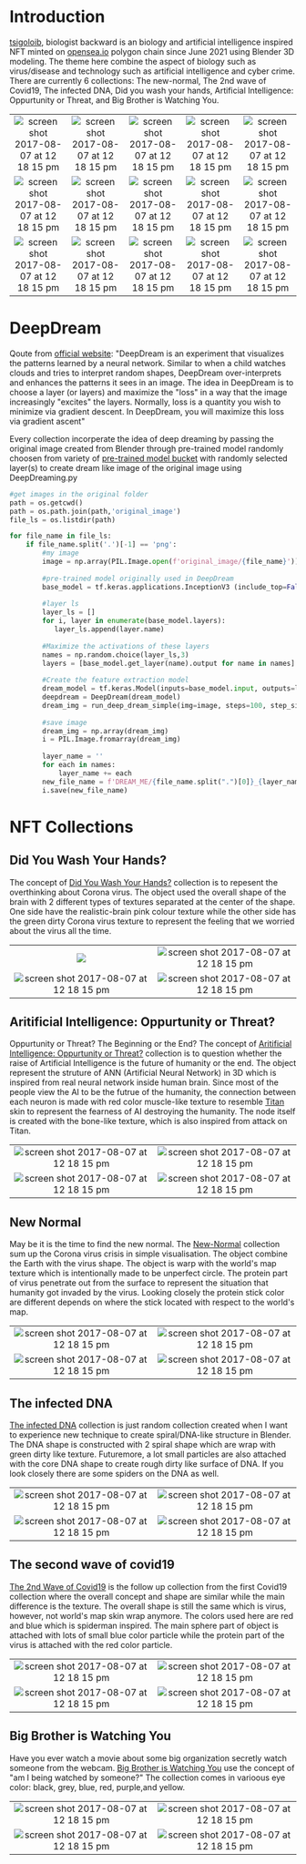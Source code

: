 
# Introduction
[tsigoloib](https://opensea.io/tsigoloib), biologist backward is an biology and artificial intelligence inspired NFT minted on [opensea.io](https://opensea.io) polygon chain since June 2021 using Blender 3D modeling. The theme here combine the aspect of biology such as virus/disease and technology such as artificial intelligence and cyber crime. There are currently 6 collections: The new-normal, The 2nd wave of Covid19, The infected DNA, Did you wash your hands, Artificial Intelligence: Oppurtunity or Threat, and Big Brother is Watching You.

| | | | | |
|:-------------------------:|:-------------------------:| :-------------------------:|:-------------------------:|:-------------------------:|
|<img  alt="screen shot 2017-08-07 at 12 18 15 pm" src="./did_you_wash_your_hand/brain5.png"> |<img  alt="screen shot 2017-08-07 at 12 18 15 pm" src="./new_normal/covid_6.png"> |<img alt="screen shot 2017-08-07 at 12 18 15 pm" src="./ANN/DL9.png"> |<img  alt="screen shot 2017-08-07 at 12 18 15 pm" src="./new_normal/covid_9.png"> |<img  alt="screen shot 2017-08-07 at 12 18 15 pm" src="./DNA/DNA3.png"> |
|<img  alt="screen shot 2017-08-07 at 12 18 15 pm" src="./DNA/DNA5.png"> |<img  alt="screen shot 2017-08-07 at 12 18 15 pm" src="./second_wave/virus11.png">| <img alt="screen shot 2017-08-07 at 12 18 15 pm" src="./second_wave/virus7.png"> | <img  alt="screen shot 2017-08-07 at 12 18 15 pm" src="./did_you_wash_your_hand/brain2.png"> | <img alt="screen shot 2017-08-07 at 12 18 15 pm" src="./ANN/DL13.png"> |
|<img  alt="screen shot 2017-08-07 at 12 18 15 pm" src="./did_you_wash_your_hand/brain7.png"> |<img  alt="screen shot 2017-08-07 at 12 18 15 pm" src="./DNA/DNA2.png"> |<img  alt="screen shot 2017-08-07 at 12 18 15 pm" src="./ANN/DL4.png"> |<img  alt="screen shot 2017-08-07 at 12 18 15 pm" src="./ANN/DL11.png"> |<img  alt="screen shot 2017-08-07 at 12 18 15 pm" src="./new_normal/covid_8.png"> 


# DeepDream

Qoute from [official website](https://www.tensorflow.org/tutorials/generative/deepdream): "DeepDream is an experiment that visualizes the patterns learned by a neural network. Similar to when a child watches clouds and tries to interpret random shapes, DeepDream over-interprets and enhances the patterns it sees in an image. The idea in DeepDream is to choose a layer (or layers) and maximize the "loss" in a way that the image increasingly "excites" the layers. Normally, loss is a quantity you wish to minimize via gradient descent. In DeepDream, you will maximize this loss via gradient ascent"

Every collection incorperate the idea of deep dreaming by passing the original image created from Blender through pre-trained model randomly choosen from variety of [pre-trained model bucket](https://keras.io/api/applications/#available-models) with randomly selected layer(s) to create dream like image of the original image using DeepDreaming.py

```python
#get images in the original folder
path = os.getcwd()
path = os.path.join(path,'original_image')
file_ls = os.listdir(path)

for file_name in file_ls:  
    if file_name.split('.')[-1] == 'png':
        #my image
        image = np.array(PIL.Image.open(f'original_image/{file_name}'))[:,:,:3]
        
        #pre-trained model originally used in DeepDream
        base_model = tf.keras.applications.InceptionV3 (include_top=False, weights='imagenet')
        
        #layer ls
        layer_ls = []
        for i, layer in enumerate(base_model.layers):
           layer_ls.append(layer.name)
           
        #Maximize the activations of these layers
        names = np.random.choice(layer_ls,3)
        layers = [base_model.get_layer(name).output for name in names]
        
        #Create the feature extraction model
        dream_model = tf.keras.Model(inputs=base_model.input, outputs=layers)
        deepdream = DeepDream(dream_model)
        dream_img = run_deep_dream_simple(img=image, steps=100, step_size=0.01)
    
        #save image
        dream_img = np.array(dream_img)
        i = PIL.Image.fromarray(dream_img)
        
        layer_name = ''
        for each in names:
            layer_name += each
        new_file_name = f'DREAM_ME/{file_name.split(".")[0]}_{layer_name}.png'
        i.save(new_file_name)
```

# NFT Collections
## Did You Wash Your Hands?
The concept of [Did You Wash Your Hands?](https://opensea.io/tsigoloib/did-you-wash-your-hands?search[resultModel]=ASSETS&search[sortBy]=LISTING_DATE) collection is to repesent the overthinking about Corona virus. The object used the overall shape of the brain with 2 different types of textures separated at the center of the shape. One side have the realistic-brain pink colour texture while the other side has the green dirty Corona virus texture to represent the feeling that we worried about the virus all the time. 

| | | 
|:-------------------------:|:-------------------------:|
|<img walt="screen shot 2017-08-07 at 12 18 15 pm" src="./did_you_wash_your_hand/brain2_conv2d_1380activation_1399.png"> |  <img  alt="screen shot 2017-08-07 at 12 18 15 pm" src="./did_you_wash_your_hand/brain5_activation_580.png">| 
|<img alt="screen shot 2017-08-07 at 12 18 15 pm" src="./did_you_wash_your_hand/brain7_conv2d_426.png">   |  <img  alt="screen shot 2017-08-07 at 12 18 15 pm" src="./did_you_wash_your_hand/brain6_conv2d_37.png"> | 

## Aritificial Intelligence: Oppurtunity or Threat?
Oppurtunity or Threat? The Beginning or the End? The concept of [Aritificial Intelligence: Oppurtunity or Threat?](https://opensea.io/tsigoloib/aritificial-intelligence-oppurtunities-or-threats?search[resultModel]=ASSETS&search[sortBy]=LISTING_DATE) collection is to question whether the raise of Artificial Intelligence is the future of humanity or the end. The object represent the struture of ANN (Artificial Neural Network) in 3D which is inspired from real neural network inside human brain. Since most of the people view the AI to be the futrue of the humanity, the connection between each neuron is made with red color muscle-like texture to resemble [Titan](https://sumikai.com/mangaanime/manga/attack-on-titan-manga-endet-in-spaetestens-in-2-jahren-246461/) skin to represent the fearness of AI destroying the humanity. The node itself is created with the bone-like texture, which is also inspired from attack on Titan.


| | | 
|:-------------------------:|:-------------------------:|
|<img  alt="screen shot 2017-08-07 at 12 18 15 pm" src="./ANN/DL4_activation_3981.png"> |  <img  alt="screen shot 2017-08-07 at 12 18 15 pm" src="./ANN/DL11_activation_2656.png">| 
|<img  alt="screen shot 2017-08-07 at 12 18 15 pm" src="./ANN/DL9_conv2d_2154.png">   |  <img  alt="screen shot 2017-08-07 at 12 18 15 pm" src="./ANN/DL13_conv2d_2293.png"> | 


## New Normal

May be it is the time to find the new normal. The [New-Normal](https://opensea.io/tsigoloib/new-normal-3?search[resultModel]=ASSETS&search[sortBy]=LISTING_DATE) collection sum up the Corona virus crisis in simple visualisation. The object combine the Earth with the virus shape. The object is warp with the world's map texture which is intentionally made to be unperfect circle. The protein part of virus penetrate out from the surface to represent the situation that humanity got invaded by the virus. Looking closely the protein stick color are different depends on where the stick located with respect to the world's map.

| | | 
|:-------------------------:|:-------------------------:|
|<img  alt="screen shot 2017-08-07 at 12 18 15 pm" src="./new_normal/covid_11_activation_2482.png">   |  <img  alt="screen shot 2017-08-07 at 12 18 15 pm" src="./new_normal/covid_6_activation_1883activation_1885.png"> | 
|<img  alt="screen shot 2017-08-07 at 12 18 15 pm" src="./new_normal/covid_9_batch_normalization_3400.png"> |  <img  alt="screen shot 2017-08-07 at 12 18 15 pm" src="./new_normal/covid_8_conv2d_3547.png">| 


## The infected DNA
[The infected DNA](https://opensea.io/tsigoloib/the-infected-dna?search[sortBy]=LISTING_DATE) collection is just random collection created when I want to experience new technique to create spiral/DNA-like structure in Blender. The DNA shape is constructed with 2 spiral shape which are wrap with green dirty like texture. Futuremore, a lot small particles are also attached with the core DNA shape to create rough dirty like surface of DNA. If you look closely there are some spiders on the DNA as well.

| | | 
|:-------------------------:|:-------------------------:|
|<img  alt="screen shot 2017-08-07 at 12 18 15 pm" src="./DNA/DNA2_batch_normalization_1805.png"> |<img  alt="screen shot 2017-08-07 at 12 18 15 pm" src="./DNA/DNA3_batch_normalization_1770.png">   |
|<img alt="screen shot 2017-08-07 at 12 18 15 pm" src="./DNA/DNA5_conv2d_236conv2d_280.png">   |<img  alt="screen shot 2017-08-07 at 12 18 15 pm" src="./DNA/DNA4_average_pooling2d_110.png">   


## The second wave of covid19

[The 2nd Wave of Covid19](https://opensea.io/tsigoloib/the-second-wave-of-covid19?search[sortBy]=LISTING_DATE) is the follow up collection from the first Covid19 collection where the overall concept and shape are similar while the main difference is the texture. The overall shape is still the same which is virus, however, not world's map skin wrap anymore. The colors used here are red and blue which is spiderman inspired. The main sphere part of object is attached with lots of small blue color particle while the protein part of the virus is attached with the red color particle.

| | | 
|:-------------------------:|:-------------------------:|
|<img  alt="screen shot 2017-08-07 at 12 18 15 pm" src="./second_wave/virus6_batch_normalization_3624.png"> |<img alt="screen shot 2017-08-07 at 12 18 15 pm" src="./second_wave/virus7_average_pooling2d_321.png"> |
|<img  alt="screen shot 2017-08-07 at 12 18 15 pm" src="./second_wave/virus11_average_pooling2d_199conv2d_2070.png">   |<img alt="screen shot 2017-08-07 at 12 18 15 pm" src="./second_wave/vrisu13_batch_normalization_2254batch_normalization_2168.png">   

## Big Brother is Watching You

Have you ever watch a movie about some big organization secretly watch someone from the webcam.
[Big Brother is Watching You](https://opensea.io/tsigoloib/big-brother-is-watching-you?search[sortBy]=LISTING_DATE) use the concept of "am I being watched by someone?" The collection comes in varioous eye color: black, grey, blue, red, purple,and yellow.

| | | 
|:-------------------------:|:-------------------------:|
|<img  alt="screen shot 2017-08-07 at 12 18 15 pm" src="./BBIWY/BBIWY_grey_conv2d_2855.png"> |<img alt="screen shot 2017-08-07 at 12 18 15 pm" src="./BBIWY/BBIWY_purple_batch_normalization_1329.png"> |
|<img  alt="screen shot 2017-08-07 at 12 18 15 pm" src="./BBIWY/BBIWY.png">   |<img alt="screen shot 2017-08-07 at 12 18 15 pm" src="./BBIWY/BBIWY_red_activation_3132.png">   







